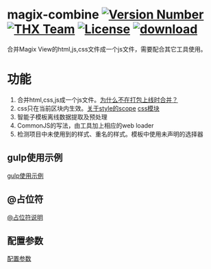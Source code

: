 # magix-combine [![Version Number](https://img.shields.io/npm/v/magix-combine.svg)](https://github.com/thx/magix-combine/ "Version Number") [![THX Team](https://img.shields.io/badge/team-THX-green.svg)](https://thx.github.io/ "THX Team") [![License](https://img.shields.io/badge/license-MIT-orange.svg)](https://opensource.org/licenses/MIT "License") [![download](https://img.shields.io/npm/dm/magix-combine.svg)](https://www.npmjs.com/package/magix-combine)
合并Magix View的html,js,css文件成一个js文件，需要配合其它工具使用。

# 功能
1. 合并html,css,js成一个js文件。[为什么不在打包上线时合并？](https://github.com/thx/magix-combine/issues/5)
2. css只在当前区块内生效。[关于style的scope](https://github.com/thx/magix-combine/issues/6) [css模块](http://www.75team.com/post/1049.html)
3. 智能子模板离线数据提取及预处理
4. CommonJS的写法，由工具加上相应的web loader
5. 检测项目中未使用到的样式、重名的样式。模板中使用未声明的选择器

## gulp使用示例
[gulp使用示例](https://github.com/thx/magix-combine/issues/16)

## @占位符
[@占位符说明](https://github.com/thx/magix-combine/issues/15)


## 配置参数
[配置参数](https://github.com/thx/magix-combine/issues/17)
